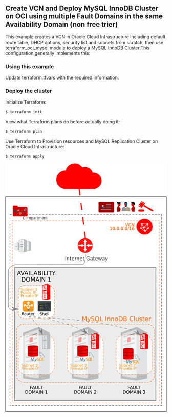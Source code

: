 ## Create VCN and Deploy MySQL InnoDB Cluster on OCI using multiple Fault Domains in the same Availability Domain (non free trier)

This example creates a VCN in Oracle Cloud Infrastructure including default route table, DHCP options, security list and subnets from scratch, then use terraform_oci_mysql module to deploy a MySQL InnoDB Cluster.This configuration generally implements this:

### Using this example
Update terraform.tfvars with the required information.

### Deploy the cluster  
Initialize Terraform:
```
$ terraform init
```
View what Terraform plans do before actually doing it:
```
$ terraform plan
```
Use Terraform to Provision resources and MySQL Replication Cluster on Oracle Cloud Infrastructure:
```
$ terraform apply
```

![MySQL InnoDB Cluster architecture](images/oci_multi_fd.png)

